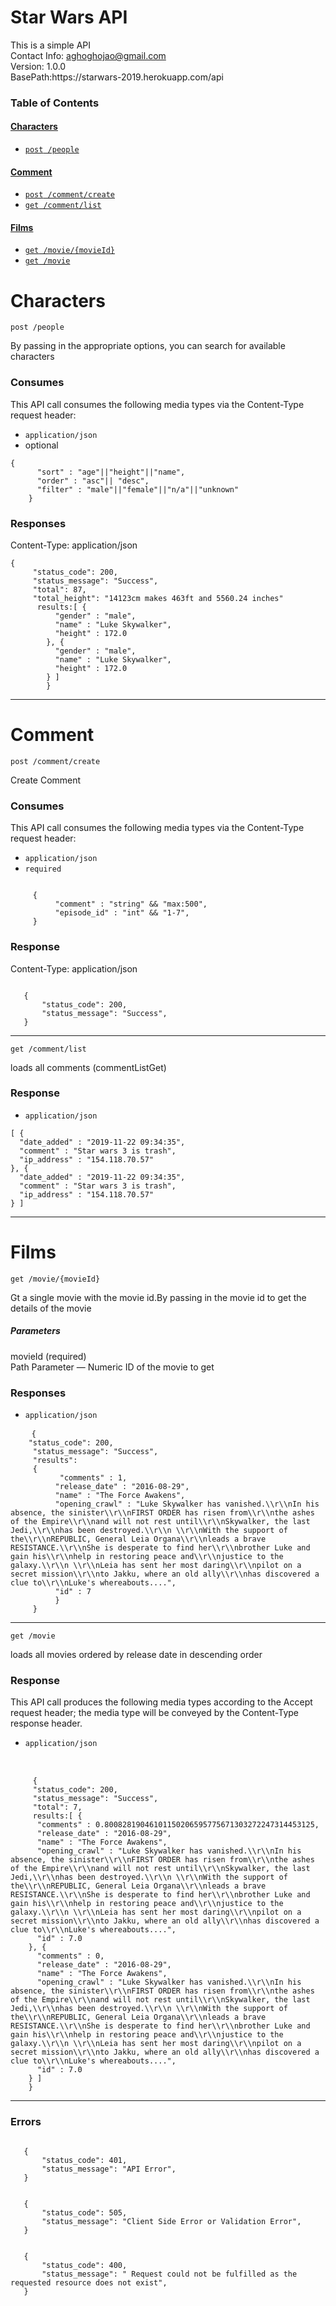 <html>
  <body>
  <h1>Star Wars API</h1>
    <div class="app-desc">This is a simple API</div>
    <div class="app-desc">Contact Info: <a href="aghoghojao@gmail.com">aghoghojao@gmail.com</a></div>
    <div class="app-desc">Version: 1.0.0</div>
    <div class="app-desc">BasePath:https://starwars-2019.herokuapp.com/api</div>

  <h3>Table of Contents </h3>
  <div class="method-summary"></div>
  <h4><a href="#Characters">Characters</a></h4>
  <ul>
  <li><a href="#searchpeople"><code><span class="http-method">post</span> /people</code></a></li>
  </ul>
  <h4><a href="#Comment">Comment</a></h4>
  <ul>
  <li><a href="#addComment"><code><span class="http-method">post</span> /comment/create</code></a></li>
  <li><a href="#commentListGet"><code><span class="http-method">get</span> /comment/list</code></a></li>
  </ul>
  <h4><a href="#Films">Films</a></h4>
  <ul>
  <li><a href="#movieMovieIdGet"><code><span class="http-method">get</span> /movie/{movieId}</code></a></li>
  <li><a href="#searchInventory"><code><span class="http-method">get</span> /movie</code></a></li>
  </ul>

  <h1><a name="Characters">Characters</a></h1>
  <div class="method"><a name="searchpeople"/>
    <div class="method-path">
    <pre class="post"><code class="huge"><span class="http-method">post</span> /people</code></pre></div>
    <div class="method-notes">By passing in the appropriate options, you can search for
available characters</div>
<h3 class="field-label">Consumes</h3>
    This API call consumes the following media types via the <span class="header">Content-Type</span> request header:
    <ul>
      <li><code>application/json</code></li>
      <li> optional</li>
    </ul>
     <pre class="example"><code>{
      "sort" : "age"||"height"||"name",
      "order" : "asc"|| "desc",
      "filter" : "male"||"female"||"n/a"||"unknown"
    }</code></pre>
    <h3 class="field-label">Responses</h3>
    <div class="example-data-content-type">Content-Type: application/json</div>
    <pre class="example"><code>{
     "status_code": 200,
     "status_message": "Success",
     "total": 87,
     "total_height": "14123cm makes 463ft and 5560.24 inches"
      results:[ {
          "gender" : "male",
          "name" : "Luke Skywalker",
          "height" : 172.0
        }, {
          "gender" : "male",
          "name" : "Luke Skywalker",
          "height" : 172.0
        } ]
        }</code></pre>
  </div>
  <hr/>
  <h1><a name="Comment">Comment</a></h1>
  <div class="method"><a name="addComment"/>
    <div class="method-path">
    <pre class="post"><code class="huge"><span class="http-method">post</span> /comment/create</code></pre></div>
    <div class="method-notes">Create Comment</div>
    <h3 class="field-label">Consumes</h3>
    This API call consumes the following media types via the <span class="header">Content-Type</span> request header:
    <ul>
      <li><code>application/json</code></li>
      <li><code>required</code></li>
    </ul>
     <pre class="example"><code>
     {
          "comment" : "string" && "max:500",
          "episode_id" : "int" && "1-7",
     }</code></pre>
<h3 class="field-label">Response</h3>
    <div class="example-data-content-type">Content-Type: application/json</div>
   <pre class="example"><code>
   {
       "status_code": 200,
       "status_message": "Success",
   }</code></pre>
  </div> <!-- method -->
  <hr/>
  <div class="method"><a name="commentListGet"/>
    <div class="method-path">
    <pre class="get"><code class="huge"><span class="http-method">get</span> /comment/list</code></pre></div>
    <div class="method-summary">loads all comments (<span class="nickname">commentListGet</span>)</div>
    <h3 class="field-label">Response</h3>
    <ul>
          <li><code>application/json</code></li>
    </ul>
    <pre><code>[ {
  "date_added" : "2019-11-22 09:34:35",
  "comment" : "Star wars 3 is trash",
  "ip_address" : "154.118.70.57"
}, {
  "date_added" : "2019-11-22 09:34:35",
  "comment" : "Star wars 3 is trash",
  "ip_address" : "154.118.70.57"
} ]</code></pre>
  </div> <!-- method -->
  <hr/>
  
  <h1><a name="Films">Films</a></h1>
  <div class="method"><a name="movieMovieIdGet"/>
    <div class="method-path">
    <pre class="get"><code class="huge"><span class="http-method">get</span> /movie/{movieId}</code></pre></div>
    <div class="method-summary">Gt a single movie with the movie id.By passing in the movie id to get the details of the movie</div>
    <h5 class="field-label">Parameters</h5>
    <div class="field-items">
      <div class="param">movieId (required)</div>
      <div class="param-desc"><span class="param-type">Path Parameter</span> &mdash; Numeric ID of the movie to get </div>
    </div>  <!-- field-items -->
     <h3 class="field-label">Responses</h3>
     <ul>
           <li><code>application/json</code></li>
       </ul>
  
   <pre class="example">
    <code>{
    "status_code": 200,
     "status_message": "Success",
     "results":
     {
           "comments" : 1,
          "release_date" : "2016-08-29",
          "name" : "The Force Awakens",
          "opening_crawl" : "Luke Skywalker has vanished.\\r\\nIn his absence, the sinister\\r\\nFIRST ORDER has risen from\\r\\nthe ashes of the Empire\\r\\nand will not rest until\\r\\nSkywalker, the last Jedi,\\r\\nhas been destroyed.\\r\\n \\r\\nWith the support of the\\r\\nREPUBLIC, General Leia Organa\\r\\nleads a brave RESISTANCE.\\r\\nShe is desperate to find her\\r\\nbrother Luke and gain his\\r\\nhelp in restoring peace and\\r\\njustice to the galaxy.\\r\\n \\r\\nLeia has sent her most daring\\r\\npilot on a secret mission\\r\\nto Jakku, where an old ally\\r\\nhas discovered a clue to\\r\\nLuke's whereabouts....",
          "id" : 7
          }
     }
</code></pre>
  <hr/>
  <div class="method"><a name="searchInventory"/>
    <div class="method-path">
    <pre class="get"><code class="huge"><span class="http-method">get</span> /movie</code></pre></div>
    <div class="method-summary">loads all movies ordered by release date in descending order</div>

<h3 class="field-label">Response</h3>
    This API call produces the following media types according to the <span class="header">Accept</span> request header;
    the media type will be conveyed by the <span class="header">Content-Type</span> response header.
    <ul>
      <li><code>application/json</code></li>
    </ul>
    <pre> 
     <code>
     {
     "status_code": 200,
     "status_message": "Success",
     "total": 7,
     results:[ {
      "comments" : 0.80082819046101150206595775671303272247314453125,
      "release_date" : "2016-08-29",
      "name" : "The Force Awakens",
      "opening_crawl" : "Luke Skywalker has vanished.\\r\\nIn his absence, the sinister\\r\\nFIRST ORDER has risen from\\r\\nthe ashes of the Empire\\r\\nand will not rest until\\r\\nSkywalker, the last Jedi,\\r\\nhas been destroyed.\\r\\n \\r\\nWith the support of the\\r\\nREPUBLIC, General Leia Organa\\r\\nleads a brave RESISTANCE.\\r\\nShe is desperate to find her\\r\\nbrother Luke and gain his\\r\\nhelp in restoring peace and\\r\\njustice to the galaxy.\\r\\n \\r\\nLeia has sent her most daring\\r\\npilot on a secret mission\\r\\nto Jakku, where an old ally\\r\\nhas discovered a clue to\\r\\nLuke's whereabouts....",
      "id" : 7.0
    }, {
      "comments" : 0,
      "release_date" : "2016-08-29",
      "name" : "The Force Awakens",
      "opening_crawl" : "Luke Skywalker has vanished.\\r\\nIn his absence, the sinister\\r\\nFIRST ORDER has risen from\\r\\nthe ashes of the Empire\\r\\nand will not rest until\\r\\nSkywalker, the last Jedi,\\r\\nhas been destroyed.\\r\\n \\r\\nWith the support of the\\r\\nREPUBLIC, General Leia Organa\\r\\nleads a brave RESISTANCE.\\r\\nShe is desperate to find her\\r\\nbrother Luke and gain his\\r\\nhelp in restoring peace and\\r\\njustice to the galaxy.\\r\\n \\r\\nLeia has sent her most daring\\r\\npilot on a secret mission\\r\\nto Jakku, where an old ally\\r\\nhas discovered a clue to\\r\\nLuke's whereabouts....",
      "id" : 7.0
    } ]
    }</code></pre>
  </div> <!-- method -->
  <hr/>
  
<h3 class="field-label">Errors</h3>
<pre class="example"><code>
   {
       "status_code": 401,
       "status_message": "API Error",
   }</code></pre>
<pre class="example"><code>
   {
       "status_code": 505,
       "status_message": "Client Side Error or Validation Error",
   }</code></pre>
<pre class="example"><code>
   {
       "status_code": 400,
       "status_message": " Request could not be fulfilled as the requested resource does not exist",
   }</code></pre>
      
      
 
 

  